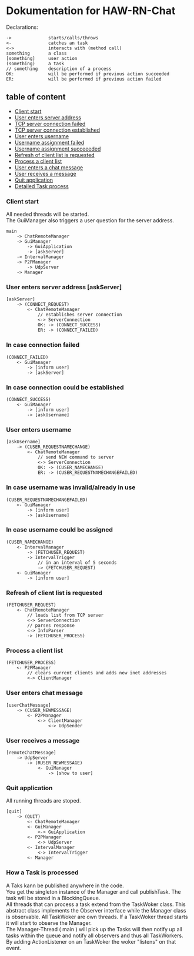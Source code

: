 # Dokumentation for HAW-RN-Chat

Declarations:

```
->				starts/calls/throws
<-				catches an task
<->				interacts with (method call)
something		a class
[something]		user action
(something)		a task
// something    description of a process
OK:				will be performed if previous action succeeded
ER:				will be performed if previous action failed
```

## table of content

* [Client start](#start)
* [User enters server address](#askServer)
* [TCP server connection failed](#CONNECT_FAILED)
* [TCP server connection established](#CONNECT_SUCCESS)
* [User enters username](#askUsername)
* [Username assignment failed](CUSER_REQUESTNAMECHANGEFAILED)
* [Username assignment succeeeded](#CUSER_NAMECHANGE)
* [Refresh of client list is requested](#FETCHUSER_REQUEST)
* [Process a client list](#FETCHUSER_PROCESS)
* [User enters a chat message](#userChatMessage)
* [User receives a message](#remoteChatMessage)
* [Quit application](#QUIT)
* [Detailed Task process](#HowToTask)

### <a name="start"></a> Client start

All needed threads will be started.<br>
The GuiManager also triggers a user question for the server address.

```
main
	-> ChatRemoteManager
	-> GuiManager
		-> GuiApplication
		-> [askServer]
	-> IntervalManager
	-> P2PManager
		-> UdpServer
	-> Manager
```

### <a name="askServer"></a> User enters server address [askServer]

```
[askServer]
	-> (CONNECT_REQUEST)
		<- ChatRemoteManager
			// establishes server connection
			<-> ServerConnection
			OK: -> (CONNECT_SUCCESS)
			ER: -> (CONNECT_FAILED)
```

### <a name="CONNECT_FAILED"></a> In case connection failed

```
(CONNECT_FAILED)
	<- GuiManager
		-> [inform user]
		-> [askServer]
```

### <a name="CONNECT_SUCCESS"></a> In case connection could be established

```
(CONNECT_SUCCESS)
	<- GuiManager
		-> [inform user]
		-> [askUsername]
```

### <a name="askUsername"></a> User enters username

```
[askUsername]
	-> (CUSER_REQUESTNAMECHANGE)
		<- ChatRemoteManager
			// send NEW command to server
			<-> ServerConnection
			OK: -> (CUSER_NAMECHANGE)
			ER: -> (CUSER_REQUESTNAMECHANGEFAILED)
```

### <a name="CUSER_REQUESTNAMECHANGEFAILED"></a> In case username was invalid/already in use

```
(CUSER_REQUESTNAMECHANGEFAILED)
	<- GuiManager
		-> [inform user]
		-> [askUsername]
```

### <a name="CUSER_NAMECHANGE"></a> In case username could be assigned

```
(CUSER_NAMECHANGE)
	<- IntervalManager
		-> (FETCHUSER_REQUEST)
		-> IntervalTrigger
			// in an interval of 5 seconds
			-> (FETCHUSER_REQUEST)
	<- GuiManager
		-> [inform user]
```

### <a name="FETCHUSER_REQUEST"></a> Refresh of client list is requested

```
(FETCHUSER_REQUEST)
	<- ChatRemoteManager
		// loads list from TCP server
		<-> ServerConnection
		// parses response
		<-> InfoParser
		-> (FETCHUSER_PROCESS)
```

### <a name="FETCHUSER_PROCESS"></a> Process a client list

```
(FETCHUSER_PROCESS)
	<- P2PManager
		// clears current clients and adds new inet addresses
		<-> ClientManager
```

### <a name="userChatMessage"></a> User enters chat message

```
[userChatMessage]
	-> (CUSER_NEWMESSAGE)
		<- P2PManager
			<-> ClientManager
				<-> UdpSender
```

### <a name="remoteChatMessage"></a> User receives a message

```
[remoteChatMessage]
	-> UdpServer
		-> (RUSER_NEWMESSAGE)
			<- GuiManager
				-> [show to user]
```

### <a name="QUIT"></a> Quit application

All running threads are stoped.

```
[quit]
	-> (QUIT)
		<- ChatRemoteManager
		<- GuiManager
			<-> GuiApplication
		<- P2PManager
			<-> UdpServer
		<- IntervalManager
			<-> IntervalTrigger
		<- Manager
```

### <a name="HowToTask"></a> How a Task is processed

A Taks kann be published anywhere in the code.<br>
You get the singleton instance of the Manager and call publishTask. The task will be stored in a BlockingQueue.<br>
All threads that can process a task extend from the TaskWoker class. This abstract class implements the Observer interface while the Manager class is observable. All TaskWoker are own threads. If a TaskWoker thread starts it will start to observe the Manager.<br>
The Manager-Thread ( main ) will pick up the Tasks will then notify up all tasks within the queue and notify all observers and thus all TaskWorkers.<br>
By adding ActionListener on an TaskWoker the woker "listens" on that event.